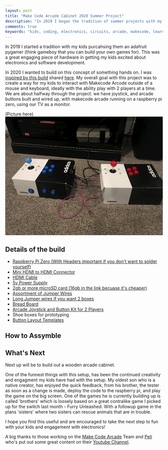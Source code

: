 ```yaml
---
layout: post
title: "Make Code Arcade Cabinet 2020 Summer Project"
description: "In 2019 I began the tradition of summer projects with my two boys, introducing them to coding and electronics. In 2020 this is what we are up to."
comments: true
keywords: "kids, coding, electronics, circuits, arcade, makecode, learning, summer, 2020"
---
```


In 2019 I started a tradition with my kids purcahsing them an adafruit pygamer (think gameboy that you can build your own games for). This was a great engaging piece of hardware in getting my kids excited about electronics and software development.

In 2020 I wanted to build on this concept of something hands on. I was [inspired by this build](https://github.com/senorlloyd/MakeCode-Arcade-Cabinet) shared [here](https://twitter.com/senorlloyd/status/1257721613690138624). My overall goal with this project was to create a way for my kids to interact with Makecode Arcode outside of a mouse and keyboard, ideally with the ability play with 2 players at a time. We are about halfway through the project. we have joystick, and arcade buttons built and wired up, with makecode arcade running on a raspberry pi zero, using our TV as a monitor.

(Picture here)
![blue-and-red-shoebox](/assets/images/2020-06/blue-and-red-shoebox.jpg)


## Details of the build

* [Raspberry Pi Zero (With Headers important if you don't want to solder yourself)](https://www.sparkfun.com/products/15470)
* [Mini HDMI to HDMI Connector](https://amzn.to/2CSSxQF)
* [HDMI Cable](https://amzn.to/2VsuCOi)
* [5v Power Supply](https://amzn.to/3i6Z1LI)
* [2gb or more microSD card (16gb in the link becuase it's cheaper)](https://amzn.to/386I9Ac)
* [Assortment of Jumper Wires](https://amzn.to/2YHt8lf)
* [Long Jumper wires if you want 2 boxes](https://amzn.to/2BlGjzt)
* [Bread Board](https://amzn.to/2NEAik2)
* [Arcade Joystick and Button Kit for 2 Players](https://amzn.to/3i95aqI)
* Shoe boxes for prototyping
* [Button Layout Templates](https://www.slagcoin.com/joystick/layout.html)

## How to Assymble

## What's Next

Next up will be to build out a wooden arcade cabinet.

One of the funnest things with this setup, has been the continued creativity and engagment my kids have had with the setup. My oldest son who is a native creator, has enjoyed the quick feedback, from his brother, the tester as soon as a change is made, deploy the code to the raspberry pi, and play the game on the big screen. One of the games he is currently building up is called 'brothers' which is loosely based on a great contralike game I picked up for the switch last month - Furry Unleashed. With a followup game in the plans 'sisters' where two sisters can rescue animals that are in trouble.

I hope you find this useful and are encouraged to take the next step to fun with your kids and engagement with electronics!

A big thanks to those working on the [Make Code Arcade](https://arcade.makecode.com/) Team and [Peli](https://twitter.com/pelikhan) who's put out some great content on their [Youtube Channel](https://www.youtube.com/channel/UCye7YlvFUUQ1dSy0WZZ1T_Q).
